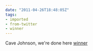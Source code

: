 ```yaml
---
date: "2011-04-26T18:48:05Z"
tags:
- imported
- from-twitter
- winner
---
```

Cave Johnson, we're done here [winner](/tags/winner)
